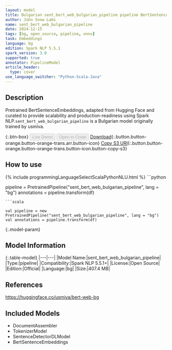 ```yaml
---
layout: model
title: Bulgarian sent_bert_web_bulgarian_pipeline pipeline BertSentenceEmbeddings from usmiva
author: John Snow Labs
name: sent_bert_web_bulgarian_pipeline
date: 2024-12-15
tags: [bg, open_source, pipeline, onnx]
task: Embeddings
language: bg
edition: Spark NLP 5.5.1
spark_version: 3.0
supported: true
annotator: PipelineModel
article_header:
  type: cover
use_language_switcher: "Python-Scala-Java"
---
```


## Description

Pretrained BertSentenceEmbeddings, adapted from Hugging Face and curated to provide scalability and production-readiness using Spark NLP.`sent_bert_web_bulgarian_pipeline` is a Bulgarian model originally trained by usmiva.

{:.btn-box}
<button class="button button-orange" disabled>Live Demo</button>
<button class="button button-orange" disabled>Open in Colab</button>
[Download](https://s3.amazonaws.com/auxdata.johnsnowlabs.com/public/models/sent_bert_web_bulgarian_pipeline_bg_5.5.1_3.0_1734285763078.zip){:.button.button-orange.button-orange-trans.arr.button-icon}
[Copy S3 URI](s3://auxdata.johnsnowlabs.com/public/models/sent_bert_web_bulgarian_pipeline_bg_5.5.1_3.0_1734285763078.zip){:.button.button-orange.button-orange-trans.button-icon.button-copy-s3}

## How to use



<div class="tabs-box" markdown="1">
{% include programmingLanguageSelectScalaPythonNLU.html %}
```python

pipeline = PretrainedPipeline("sent_bert_web_bulgarian_pipeline", lang = "bg")
annotations =  pipeline.transform(df)   

```
```scala

val pipeline = new PretrainedPipeline("sent_bert_web_bulgarian_pipeline", lang = "bg")
val annotations = pipeline.transform(df)

```
</div>

{:.model-param}
## Model Information

{:.table-model}
|---|---|
|Model Name:|sent_bert_web_bulgarian_pipeline|
|Type:|pipeline|
|Compatibility:|Spark NLP 5.5.1+|
|License:|Open Source|
|Edition:|Official|
|Language:|bg|
|Size:|407.4 MB|

## References

https://huggingface.co/usmiva/bert-web-bg

## Included Models

- DocumentAssembler
- TokenizerModel
- SentenceDetectorDLModel
- BertSentenceEmbeddings